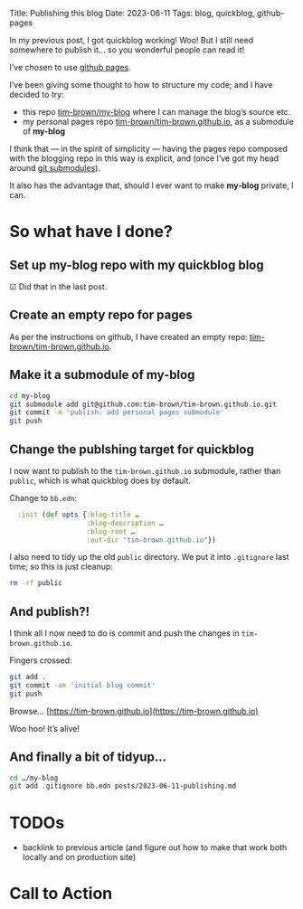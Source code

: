 Title: Publishing this blog
Date: 2023-06-11
Tags: blog, quickblog, github-pages

In my previous post, I got quickblog working! Woo! But I still need somewhere
to publish it... so you wonderful people can read it!

I’ve chosen to use [github pages](https://pages.github.com/).

I’ve been giving some thought to how to structure my code; and I have decided
to try:
* this repo [tim-brown/my-blog](https://github.com/tim-brown/my-blog)
  where I can manage the blog’s source etc.
* my personal pages repo
  [tim-brown/tim-brown.github.io](https://github.com/tim-brown/tim-brown.github.io),
  as a submodule of **my-blog**

I think that &mdash; in the spirit of simplicity &mdash; having the pages repo
composed with the blogging repo in this way is explicit, and (once I’ve got my
head around [git submodules](https://git-scm.com/book/en/v2/Git-Tools-Submodules)).

It also has the advantage that, should I ever want to make **my-blog** private, I can.

# So what have I done?

## Set up my-blog repo with my quickblog blog

&#x2611; Did that in the last post.

## Create an empty repo for pages
As per the instructions on github, I have created an empty repo: 
[tim-brown/tim-brown.github.io](https://github.com/tim-brown/tim-brown.github.io).

## Make it a submodule of my-blog

```bash
cd my-blog
git submodule add git@github.com:tim-brown/tim-brown.github.io.git 
git commit -m 'publish: add personal pages submodule'
git push
```

## Change the publshing target for quickblog

I now want to publish to the `tim-brown.github.io` submodule, rather than
`public`, which is what quickblog does by default.

Change to `bb.edn`:

```clojure
  :init (def opts {:blog-title …
                   :blog-description …
                   :blog-root …
                   :out-dir "tim-brown.github.io"})
```

I also need to tidy up the old `public` directory. We put it into `.gitignore`
last time; so this is just cleanup:
```bash
rm -rf public
```

## And publish?!

I think all I now need to do is commit and push the changes in `tim-brown.github.io`.

Fingers crossed:
```bash
git add .
git commit -am 'initial blog commit'
git push
```
Browse... [https://tim-brown.github.io](https://tim-brown.github.io)

Woo hoo! It’s alive!

## And finally a bit of tidyup...

```bash
cd …/my-blog
git add .gitignore bb.edn posts/2023-06-11-publishing.md
```

# TODOs
- backlink to previous article (and figure out how to make that work both
  locally and on production site)

# Call to Action
